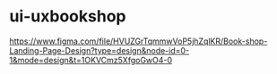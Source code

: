 # ui-uxbookshop
https://www.figma.com/file/HVUZGrTqmmwVoP5jhZqlKR/Book-shop-Landing-Page-Design?type=design&node-id=0-1&mode=design&t=1OKVCmz5XfgoGwO4-0
